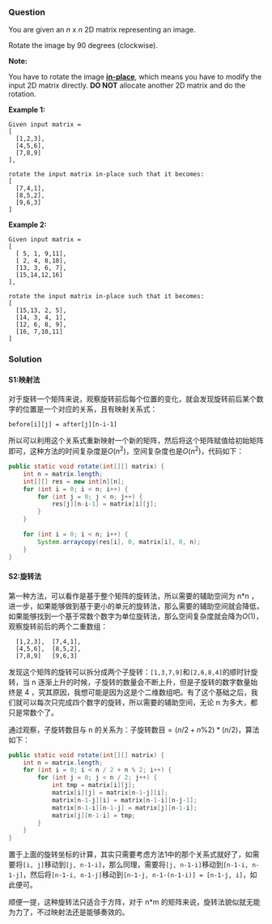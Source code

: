 ### Question

You are given an *n* x *n* 2D matrix representing an image.

Rotate the image by 90 degrees (clockwise).

**Note:**

You have to rotate the image [**in-place**](https://en.wikipedia.org/wiki/In-place_algorithm), which means you have to modify the input 2D matrix directly. **DO NOT** allocate another 2D matrix and do the rotation.

**Example 1:**

```
Given input matrix = 
[
  [1,2,3],
  [4,5,6],
  [7,8,9]
],

rotate the input matrix in-place such that it becomes:
[
  [7,4,1],
  [8,5,2],
  [9,6,3]
]
```

**Example 2:**

```
Given input matrix =
[
  [ 5, 1, 9,11],
  [ 2, 4, 8,10],
  [13, 3, 6, 7],
  [15,14,12,16]
], 

rotate the input matrix in-place such that it becomes:
[
  [15,13, 2, 5],
  [14, 3, 4, 1],
  [12, 6, 8, 9],
  [16, 7,10,11]
]
```

### Solution

#### S1:映射法

对于旋转一个矩阵来说，观察旋转前后每个位置的变化，就会发现旋转前后某个数字的位置是一个对应的关系，且有映射关系式：

```
before[i][j] = after[j][n-i-1]
```

所以可以利用这个关系式重新映射一个新的矩阵，然后将这个矩阵赋值给初始矩阵即可，这种方法的时间复杂度是$O(n^2)$，空间复杂度也是$O(n^2)$，代码如下：

```java
public static void rotate(int[][] matrix) {
    int n = matrix.length;
    int[][] res = new int[n][n];
    for (int i = 0; i < n; i++) {
        for (int j = 0; j < n; j++) {
            res[j][n-i-1] = matrix[i][j];
        }
    }
    
    for (int i = 0; i < n; i++) {
        System.arraycopy(res[i], 0, matrix[i], 0, n);
    }
}
```

#### S2:旋转法

第一种方法，可以看作是基于整个矩阵的旋转法，所以需要的辅助空间为 n*n ，进一步，如果能够做到基于更小的单元的旋转法，那么需要的辅助空间就会降低，如果能够找到一个基于常数个数字为单位旋转法，那么空间复杂度就会降为$O(1)$，观察旋转前后的两个二重数组：

```
  [1,2,3],	[7,4,1],
  [4,5,6],	[8,5,2],
  [7,8,9]	[9,6,3]
```

发现这个矩阵的旋转可以拆分成两个子旋转：`[1,3,7,9]`和`[2,6,8,4]`的顺时针旋转，当 n 逐渐上升的时候，子旋转的数量会不断上升，但是子旋转的数字数量始终是 4 ，究其原因，我想可能是因为这是个二维数组吧。有了这个基础之后，我们就可以每次只完成四个数字的旋转，所以需要的辅助空间，无论 n 为多大，都只是常数个了。

通过观察，子旋转数目与 n 的关系为：$\text{子旋转数目} = (n / 2 + n \% 2) * (n / 2)$，算法如下：

```java
public static void rotate(int[][] matrix) {
    int n = matrix.length;
    for (int i = 0; i < n / 2 + n % 2; i++) {
        for (int j = 0; j < n / 2; j++) {
            int tmp = matrix[i][j];
            matrix[i][j] = matrix[n-1-j][i];
            matrix[n-1-j][i] = matrix[n-1-i][n-j-1];
            matrix[n-1-i][n-1-j] = matrix[j][n-1-i];
            matrix[j][n-1-i] = tmp;
        }
    }
}
```

置于上面的旋转坐标的计算，其实只需要考虑方法1中的那个关系式就好了，如需要将`[i, j]`移动到`[j, n-1-i]`，那么同理，需要将`[j, n-1-i]`移动到`[n-1-i, n-1-j]`，然后将`[n-1-i, n-1-j]`移动到`[n-1-j, n-1-(n-1-i)] = [n-1-j, i]`，如此便可。

顺便一提，这种旋转法只适合于方阵，对于 n*m 的矩阵来说，旋转法貌似就无能为力了，不过映射法还是能够奏效的。